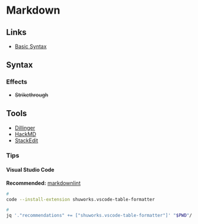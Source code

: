 # Markdown

## Links

- [Basic Syntax](https://markdownguide.org/basic-syntax/)

## Syntax

### Effects

- ~~Strikethrough~~

## Tools

- [Dillinger](https://dillinger.io)
- [HackMD](https://hackmd.io)
- [StackEdit](https://stackedit.io)

<!--
https://markdownlivepreview.com
-->

### Tips

#### Visual Studio Code

**Recommended:** [markdownlint](/markdownlint.md#visual-studio-code)

```sh
#
code --install-extension shuworks.vscode-table-formatter

#
jq '."recommendations" += ["shuworks.vscode-table-formatter"]' "$PWD"/.vscode/extensions.json | sponge "$PWD"/.vscode/extensions.json
```
